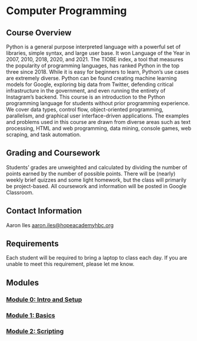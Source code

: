 # Computer Programming
## Course Overview
Python is a general purpose interpreted language with a powerful set of libraries, simple syntax, and large user base. It won Language of the Year in 2007, 2010, 2018, 2020, and 2021. The TIOBE index, a tool that measures the popularity of programming languages, has ranked Python in the top three since 2018. While it is easy for beginners to learn, Python’s use cases are extremely diverse. Python can be found creating machine learning models for Google, exploring big data from Twitter, defending critical infrastructure in the government, and even running the entirety of Instagram’s backend.
This course is an introduction to the Python programming language for students without prior programming experience. We cover data types, control flow, object-oriented programming, parallelism, and graphical user interface-driven applications. The examples and problems used in this course are drawn from diverse areas such as text processing, HTML and web programming, data mining, console games, web scraping, and task automation.
## Grading and Coursework
Students’ grades are unweighted and calculated by dividing the number of points earned by the number of possible points. There will be (nearly) weekly brief quizzes and some light homework, but the class will primarily be project-based.
All coursework and information will be posted in Google Classroom.
## Contact Information
Aaron Iles
aaron.iles@hopeacademyhbc.org
## Requirements
Each student will be required to bring a laptop to class each day. If you are unable to meet this requirement, please let me know.

## Modules

### [Module 0: Intro and Setup](module_0_intro_and_setup/README.md)

### [Module 1: Basics](module_1_basics/README.md)

### [Module 2: Scripting](module_2_scripting/README.md)
